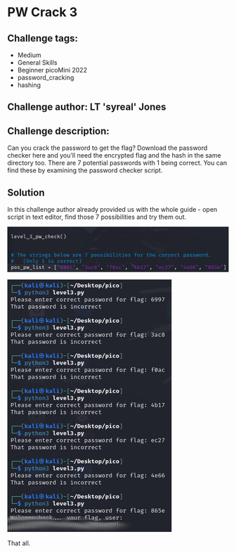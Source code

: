 # PW Crack 3
## Challenge tags:
- Medium
- General Skills
- Beginner picoMini 2022
- password_cracking
- hashing

## Challenge author: LT 'syreal' Jones
## Challenge description:
Can you crack the password to get the flag?
Download the password checker here and you'll need the encrypted flag and the hash in the same directory too.
There are 7 potential passwords with 1 being correct. You can find these by examining the password checker script.

## Solution
In this challenge author already provided us with the whole guide - open script in text editor, find those 7 possibilities and try them out.

![image missing?](./content/pw_crack_3_01.png)

![image missing?](./content/pw_crack_3_02.png)

That all.
